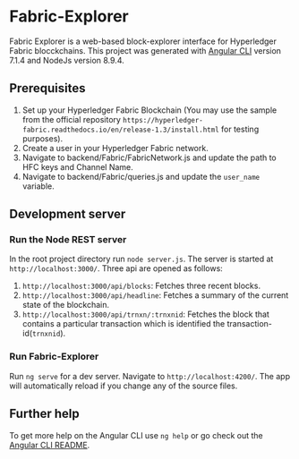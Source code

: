 # Fabric-Explorer
Fabric Explorer is a web-based block-explorer interface for Hyperledger Fabric blocckchains.
This project was generated with [Angular CLI](https://github.com/angular/angular-cli) version 7.1.4 and NodeJs version 8.9.4.

## Prerequisites
1. Set up your Hyperledger Fabric Blockchain (You may use the sample from the official repository `https://hyperledger-fabric.readthedocs.io/en/release-1.3/install.html` for testing purposes).
2. Create a user in your Hyperledger Fabric network.
3. Navigate to backend/Fabric/FabricNetwork.js and update the path to HFC keys and Channel Name.
4. Navigate to backend/Fabric/queries.js and update the `user_name` variable.

## Development server
### Run the Node REST server
In the root project directory run `node server.js`. The server is started at `http://localhost:3000/`. Three api are opened as follows:
1. `http://localhost:3000/api/blocks`: Fetches three recent blocks.
2. `http://localhost:3000/api/headline`: Fetches a summary of the current state of the blockchain.
3. `http://localhost:3000/api/trnxn/:trnxnid`: Fetches the block that contains a particular transaction which is identified the transaction-id(`trnxnid`).


### Run Fabric-Explorer
Run `ng serve` for a dev server. Navigate to `http://localhost:4200/`. The app will automatically reload if you change any of the source files.

## Further help
To get more help on the Angular CLI use `ng help` or go check out the [Angular CLI README](https://github.com/angular/angular-cli/blob/master/README.md).
